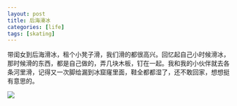 ```yaml
---
layout: post
title: 后海滑冰
categories: [life]
tags: [skating]
---
```


带闺女到后海滑冰，租个小凳子滑，我们滑的都很高兴。回忆起自己小时候滑冰，那时候滑的东西，都是自己做的，弄几块木板，钉在一起。我和我的小伙伴就去各条河里滑，记得又一次脚给漏到冰窟窿里面，鞋全都都湿了，还不敢回家，想想挺有意思的。

![](https://nuj3vq.blu.livefilestore.com/y2pPyRzjym-7zEHI6K4L8bI5AHdckWDjEtSGnzZK8x6SOOHGaw0huhCZ_ul-WIIHQaOG_NoK35CbmqNLx0PC7UmnPzPqOwE4C_B9sRsY2Pt4uk/IMG_20130112_122718.jpg?psid=1)


